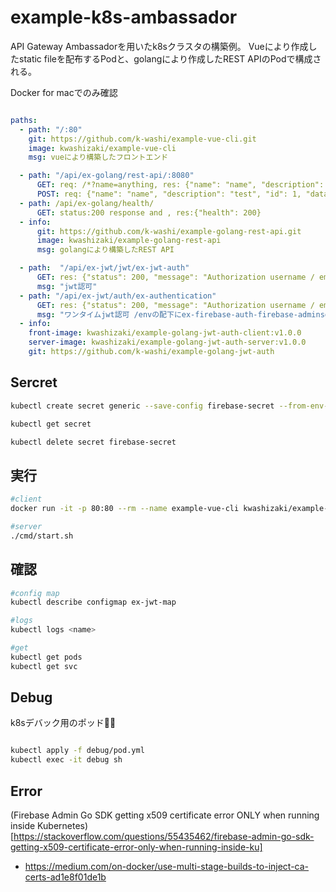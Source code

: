 # example-k8s-ambassador

API Gateway Ambassadorを用いたk8sクラスタの構築例。
Vueにより作成したstatic fileを配布するPodと、golangにより作成したREST APIのPodで構成される。

Docker for macでのみ確認

```yaml

paths:
  - path: "/:80"
    git: https://github.com/k-washi/example-vue-cli.git
    image: kwashizaki/example-vue-cli
    msg: vueにより構築したフロントエンド

  - path: "/api/ex-golang/rest-api/:8080"
      GET: req: /*?name=anything, res: {"name": "name", "description": "test", "datas": [{post-data-1}, {post-data-2}] }
      POST: req: {"name": "name", "description": "test", "id": 1, "data": "test1" }}, res: {"name": "name", "message": "create info and store database"}
  - path: /api/ex-golang/health/
      GET: status:200 response and , res:{"health": 200}
  - info:
      git: https://github.com/k-washi/example-golang-rest-api.git
      image: kwashizaki/example-golang-rest-api
      msg: golangにより構築したREST API

  - path:  "/api/ex-jwt/jwt/ex-jwt-auth"
      GET: res: {"status": 200, "message": "Authorization username / email"} 
      msg: "jwt認可"
  - path: "/api/ex-jwt/auth/ex-authentication"
      GET: res: {"status": 200, "message": "Authorization username / email"} 
      msg: "ワンタイムjwt認可 /envの配下にex-firebase-auth-firebase-adminsdk.jsonを置く"
  - info: 
    front-image: kwashizaki/example-golang-jwt-auth-client:v1.0.0
    server-image: kwashizaki/example-golang-jwt-auth-server:v1.0.0
    git: https://github.com/k-washi/example-golang-jwt-auth

```

## Sercret

```bash
kubectl create secret generic --save-config firebase-secret --from-env-file ./env/env-secret.txt

kubectl get secret

kubectl delete secret firebase-secret
```

## 実行

```bash
#client
docker run -it -p 80:80 --rm --name example-vue-cli kwashizaki/example-vue-cli:v1.0.0

#server
./cmd/start.sh
```

## 確認

```bash
#config map
kubectl describe configmap ex-jwt-map

#logs
kubectl logs <name>

#get
kubectl get pods
kubectl get svc
```

## Debug 

k8sデバック用のポッド

```bash

kubectl apply -f debug/pod.yml
kubectl exec -it debug sh
```

## Error

(Firebase Admin Go SDK getting x509 certificate error ONLY when running inside Kubernetes)[https://stackoverflow.com/questions/55435462/firebase-admin-go-sdk-getting-x509-certificate-error-only-when-running-inside-ku]

+ https://medium.com/on-docker/use-multi-stage-builds-to-inject-ca-certs-ad1e8f01de1b